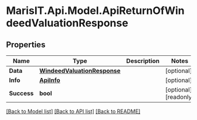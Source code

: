 
# MarisIT.Api.Model.ApiReturnOfWindeedValuationResponse

## Properties

Name | Type | Description | Notes
------------ | ------------- | ------------- | -------------
**Data** | [**WindeedValuationResponse**](WindeedValuationResponse.md) |  | [optional] 
**Info** | [**ApiInfo**](ApiInfo.md) |  | [optional] 
**Success** | **bool** |  | [optional] [readonly] 

[[Back to Model list]](../README.md#documentation-for-models)
[[Back to API list]](../README.md#documentation-for-api-endpoints)
[[Back to README]](../README.md)

